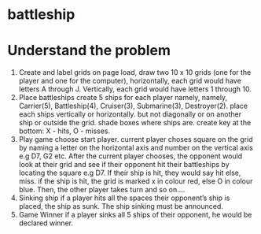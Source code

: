 # battleship

# Understand the problem

1. Create and label grids
   on page load, draw two 10 x 10 grids (one for the player and one for the computer), horizontally,
   each grid would have letters A through J. Vertically, each grid would have letters 1 through 10.
2. Place battleships
   create 5 ships for each player namely, namely, Carrier(5), Battleship(4), Cruiser(3), Submarine(3),
   Destroyer(2). place each ships vertically or horizontally. but not diagonally or on another ship or
   outside the grid. shade boxes where ships are. create key at the bottom: X - hits, O - misses.
3. Play game
   choose start player. current player choses square on the grid by naming a letter on the horizontal
   axis and number on the vertical axis e.g D7, G2 etc. After the current player chooses, the opponent
   would look at their grid and see if their opponent hit their battleships by locating the square e.g D7.
   If their ship is hit, they would say hit else, miss. if the ship is hit, the grid is marked x in colour
   red, else O in colour blue. Then, the other player takes turn and so on….
4. Sinking ship
   if a player hits all the spaces their opponent’s ship is placed, the ship as sunk. The ship sinking must
   be announced.
5. Game Winner
   if a player sinks all 5 ships of their opponent, he would be declared winner.
